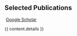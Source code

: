 ## <i class="fa fa-chevron-right"></i> Selected Publications <a href="https://github.com/bamos/cv/blob/master/publications/{{ content.file }}"><i class="fa fa-code-fork" aria-hidden="true"></i></a>

<a href="https://scholar.google.com/citations?user={{ scholar_id }}" class="btn btn-primary" style="padding: 0.3em;">
  <i class="ai ai-google-scholar"></i> Google Scholar
</a>

{{ content.details }}
